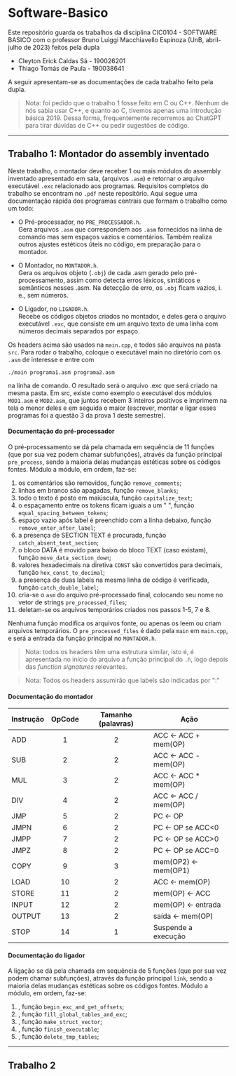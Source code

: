 # Software-Basico
Este repositório guarda os trabalhos da disciplina CIC0104 - SOFTWARE BASICO 
com o professor Bruno Luiggi Macchiavello Espinoza (UnB, abril-julho de 2023) 
feitos pela dupla 

- Cleyton Erick Caldas Sá - 190026201 
- Thiago Tomás de Paula - 190038641

A seguir apresentam-se as documentações de cada trabalho feito pela dupla.

> Nota: foi pedido que o trabalho 1 fosse feito em C ou C++.
> Nenhum de nós sabia usar C++, e quanto ao C, tivemos apenas uma introdução básica 2019.
> Dessa forma, frequentemente recorremos ao ChatGPT para tirar dúvidas de C++ ou pedir sugestões de código.  

---
## Trabalho 1: Montador do assembly inventado
Neste trabalho, o montador deve receber 1 ou mais módulos do assembly inventado apresentado em sala,
(arquivos `.asm`) e retornar o arquivo executável `.exc` relacionado aos programas.
Requisitos completos do trabalho se encontram no `.pdf` neste repositório.
Aqui segue uma documentação rápida dos programas centrais que formam o trabalho como um todo:

- O Pré-processador, no `PRE_PROCESSADOR.h`. <br />
Gera arquivos `.asm` que correspondem aos `.asm` fornecidos na linha de comando
mas sem espaços vazios e comentários. 
Também realiza outros ajustes estéticos úteis no código,
em preparação para o montador. 

- O Montador, no `MONTADOR.h`. <br />
Gera os arquivos objeto (`.obj`) de cada .asm gerado pelo pré-processamento,
assim como detecta erros léxicos, sintáticos e semânticos nesses .asm.
Na detecção de erro, os `.obj` ficam vazios, i. e., sem números.

- O Ligador, no `LIGADOR.h`. <br />
Recebe os códigos objetos criados no montador, e deles gera o arquivo executável
`.exc`, que consiste em um arquivo texto de uma linha com números decimais separados por espaço.

Os headers acima são usados na `main.cpp`, e todos são arquivos na pasta `src`.
Para rodar o trabalho, coloque o executável main no diretório com os `.asm` de interesse e entre com 
```
./main programa1.asm programa2.asm
``` 
na linha de comando. 
O resultado será o arquivo .exc que será criado na mesma pasta.
Em src, existe como exemplo o executável dos módulos `MOD1.asm` e `MOD2.asm`,
que juntos recebem 3 inteiros positivos e imprimem na tela o menor deles e em seguida o maior
(escrever, montar e ligar esses programas foi a questão 3 da prova 1 deste semestre).  

#### Documentação do pré-processador
O pré-processamento se dá pela chamada em sequência de 11 funções (que por sua vez podem chamar subfunções), 
através da função principal `pre_process`, sendo a maioria delas mudanças estéticas sobre os códigos fontes.
Módulo a módulo, em ordem, faz-se:
1. os comentários são removidos, função `remove_comments`; 
2. linhas em branco são apagadas, função `remove_blanks`;
3. todo o texto é posto em maiúscula, função `capitalize_text`;
4. o espaçamento entre os tokens ficam iguais a um " ", função `equal_spacing_between_tokens`;
5. espaço vazio após label é preenchido com a linha debaixo, função `remove_enter_after_label`;
6. a presença de SECTION TEXT é procurada, função `catch_absent_text_section`;
7. o bloco DATA é movido para baixo do bloco TEXT (caso existam), função `move_data_section_down`;
8. valores hexadecimais na diretiva `CONST` são convertidos para decimais, função `hex_const_to_decimal`;
9. a presença de duas labels na mesma linha de código é verificada, função `catch_double_label`;
10. cria-se o `asm` do arquivo pré-processado final, colocando seu nome no vetor de strings `pre_processed_files`;
11. deletam-se os arquivos temporários criados nos passos 1-5, 7 e 8.

Nenhuma função modifica os arquivos fonte, ou apenas os leem ou criam arquivos temporários.
O `pre_processed_files` é dado pela `main` em `main.cpp`, e será a entrada da função principal no `MONTADOR.h`.

> Nota: todos os headers têm uma estrutura similar, isto é, é apresentada no início do arquivo a 
> função principal do `.h`, logo depois das *function signatures* relevantes.

> Nota: Todos os headers assumirão que labels são indicadas por ":"

#### Documentação do montador

| Instrução | OpCode | Tamanho (palavras) | Ação |
| --------- | :----: | :----------------: | ---- |
| ADD    |  1 | 2 | ACC <- ACC + mem(OP) | 
| SUB    |  2 | 2 | ACC <- ACC - mem(OP) | 
| MUL    |  3 | 2 | ACC <- ACC * mem(OP) | 
| DIV    |  4 | 2 | ACC <- ACC / mem(OP) | 
| JMP    |  5 | 2 | PC <- OP             | 
| JMPN   |  6 | 2 | PC <- OP se ACC<0    | 
| JMPP   |  7 | 2 | PC <- OP se ACC>0    | 
| JMPZ   |  8 | 2 | PC <- OP se ACC=0    | 
| COPY   |  9 | 3 | mem(OP2) <- mem(OP1) | 
| LOAD   | 10 | 2 | ACC <- mem(OP)       | 
| STORE  | 11 | 2 | mem(OP) <- ACC       | 
| INPUT  | 12 | 2 | mem(OP) <- entrada   | 
| OUTPUT | 13 | 2 | saída <- mem(OP)     | 
| STOP   | 14 | 1 | Suspende a execução  |

#### Documentação do ligador
A ligação se dá pela chamada em sequência de 5 funções (que por sua vez podem chamar subfunções), 
através da função principal `link`, sendo a maioria delas mudanças estéticas sobre os códigos fontes.
Módulo a módulo, em ordem, faz-se:
1. , função `begin_exc_and_get_offsets`; 
2. , função `fill_global_tables_and_exc`;
3. , função `make_struct_vector`;
4. , função `finish_executable`;
5. , função `delete_tmp_tables`;

---
## Trabalho 2
